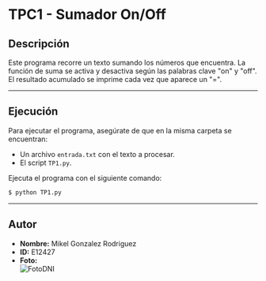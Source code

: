# TPC1 - Sumador On/Off

## Descripción
Este programa recorre un texto sumando los números que encuentra. La función de suma se activa y desactiva según las palabras clave "on" y "off". El resultado acumulado se imprime cada vez que aparece un "=".

---

## Ejecución
Para ejecutar el programa, asegúrate de que en la misma carpeta se encuentran:
- Un archivo `entrada.txt` con el texto a procesar.
- El script `TP1.py`.

Ejecuta el programa con el siguiente comando:
```sh
$ python TP1.py
```

---

## Autor
- **Nombre:** Mikel Gonzalez Rodriguez  
- **ID:** E12427  
- **Foto:**  
![FotoDNI](https://github.com/user-attachments/assets/89f3adbe-49b9-4930-808f-9d0bc81bcb00)


